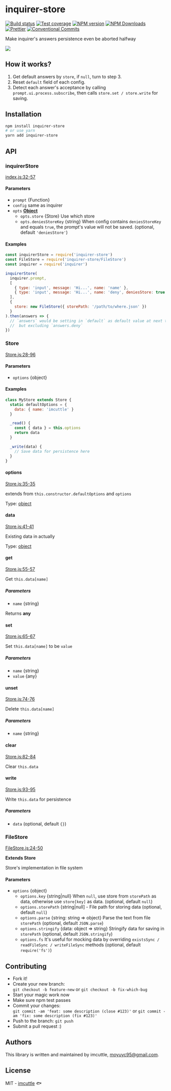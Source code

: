 # inquirer-store

[![Build status](https://img.shields.io/travis/imcuttle/inquirer-store/master.svg?style=flat-square)](https://travis-ci.org/imcuttle/inquirer-store)
[![Test coverage](https://img.shields.io/codecov/c/github/imcuttle/inquirer-store.svg?style=flat-square)](https://codecov.io/github/imcuttle/inquirer-store?branch=master)
[![NPM version](https://img.shields.io/npm/v/inquirer-store.svg?style=flat-square)](https://www.npmjs.com/package/inquirer-store)
[![NPM Downloads](https://img.shields.io/npm/dm/inquirer-store.svg?style=flat-square&maxAge=43200)](https://www.npmjs.com/package/inquirer-store)
[![Prettier](https://img.shields.io/badge/code_style-prettier-ff69b4.svg?style=flat-square)](https://prettier.io/)
[![Conventional Commits](https://img.shields.io/badge/Conventional%20Commits-1.0.0-yellow.svg?style=flat-square)](https://conventionalcommits.org)

Make inquirer's answers persistence even be aborted halfway

![](./snapshot.svg)

## How it works?

1.  Get default answers by `store`, if `null`, turn to step 3.
2.  Reset `default` field of each config.
3.  Detect each answer's acceptance by calling `prompt.ui.process.subscribe`, then calls `store.set / store.write` for saving.

## Installation

```bash
npm install inquirer-store
# or use yarn
yarn add inquirer-store
```

## API

<!-- Generated by documentation.js. Update this documentation by updating the source code. -->

### inquirerStore

[index.js:32-57](https://github.com/imcuttle/inquirer-store/blob/275e33921d4874aa55d88b63d063cf05bda745f8/index.js#L32-L57 'Source code on GitHub')

#### Parameters

- `prompt` {Function}
- `config` same as inquirer
- `opts` **[Object](https://developer.mozilla.org/docs/Web/JavaScript/Reference/Global_Objects/Object)**
  - `opts.store` {Store} Use which store
  - `opts.deniesStoreKey` {string}
    When config contains `deniesStoreKey` and equals `true`, the prompt's value will not be saved. (optional, default `'deniesStore'`)

#### Examples

```javascript
const inquirerStore = require('inquirer-store')
const FileStore = require('inquirer-store/FileStore')
const inquirer = require('inquirer')

inquirerStore(
  inquirer.prompt,
  [
    { type: 'input', message: 'Hi...', name: 'name' },
    { type: 'input', message: 'Hi...', name: 'deny', deniesStore: true }
  ],
  {
    store: new FileStore({ storePath: '/path/to/where.json' })
  }
).then(answers => {
  // `answers` would be setting in `default` as default value at next time
  //  but excluding `answers.deny`
})
```

### Store

[Store.js:28-96](https://github.com/imcuttle/inquirer-store/blob/275e33921d4874aa55d88b63d063cf05bda745f8/Store.js#L28-L96 'Source code on GitHub')

#### Parameters

- `options` {object}

#### Examples

```javascript
class MyStore extends Store {
  static defaultOptions = {
    data: { name: 'imcuttle' }
  }

  _read() {
    const { data } = this.options
    return data
  }

  _write(data) {
    // Save data for persistence here
  }
}
```

#### options

[Store.js:35-35](https://github.com/imcuttle/inquirer-store/blob/275e33921d4874aa55d88b63d063cf05bda745f8/Store.js#L35-L35 'Source code on GitHub')

extends from `this.constructor.defaultOptions` and `options`

Type: [object](https://developer.mozilla.org/docs/Web/JavaScript/Reference/Global_Objects/Object)

#### data

[Store.js:41-41](https://github.com/imcuttle/inquirer-store/blob/275e33921d4874aa55d88b63d063cf05bda745f8/Store.js#L41-L41 'Source code on GitHub')

Existing data in actually

Type: [object](https://developer.mozilla.org/docs/Web/JavaScript/Reference/Global_Objects/Object)

#### get

[Store.js:55-57](https://github.com/imcuttle/inquirer-store/blob/275e33921d4874aa55d88b63d063cf05bda745f8/Store.js#L55-L57 'Source code on GitHub')

Get `this.data[name]`

##### Parameters

- `name` {string}

Returns **any**

#### set

[Store.js:65-67](https://github.com/imcuttle/inquirer-store/blob/275e33921d4874aa55d88b63d063cf05bda745f8/Store.js#L65-L67 'Source code on GitHub')

Set `this.data[name]` to be `value`

##### Parameters

- `name` {string}
- `value` {any}

#### unset

[Store.js:74-76](https://github.com/imcuttle/inquirer-store/blob/275e33921d4874aa55d88b63d063cf05bda745f8/Store.js#L74-L76 'Source code on GitHub')

Delete `this.data[name]`

##### Parameters

- `name` {string}

#### clear

[Store.js:82-84](https://github.com/imcuttle/inquirer-store/blob/275e33921d4874aa55d88b63d063cf05bda745f8/Store.js#L82-L84 'Source code on GitHub')

Clear `this.data`

#### write

[Store.js:93-95](https://github.com/imcuttle/inquirer-store/blob/275e33921d4874aa55d88b63d063cf05bda745f8/Store.js#L93-L95 'Source code on GitHub')

Write `this.data` for persistence

##### Parameters

- `data` (optional, default `{}`)

### FileStore

[FileStore.js:24-50](https://github.com/imcuttle/inquirer-store/blob/275e33921d4874aa55d88b63d063cf05bda745f8/FileStore.js#L24-L50 'Source code on GitHub')

**Extends Store**

Store's implementation in file system

#### Parameters

- `options` {object}
  - `options.key` {string|null}
    When `null`, use store from `storePath` as data, otherwise use `store[key]` as data. (optional, default `null`)
  - `options.storePath` {string|null] - File path for storing data (optional, default `null`)
  - `options.parse` {string: string => object} Parse the text from file `storePath` (optional, default `JSON.parse`)
  - `options.stringify` {data: object => string} Stringify data for saving in `storePath` (optional, default `JSON.stringify`)
  - `options.fs` It's useful for mocking data by overriding `existsSync / readFileSync / writeFileSync` methods (optional, default `require('fs')`)

## Contributing

- Fork it!
- Create your new branch:  
  `git checkout -b feature-new` or `git checkout -b fix-which-bug`
- Start your magic work now
- Make sure npm test passes
- Commit your changes:  
  `git commit -am 'feat: some description (close #123)'` or `git commit -am 'fix: some description (fix #123)'`
- Push to the branch: `git push`
- Submit a pull request :)

## Authors

This library is written and maintained by imcuttle, <a href="mailto:moyuyc95@gmail.com">moyuyc95@gmail.com</a>.

## License

MIT - [imcuttle](https://github.com/imcuttle) 🐟
